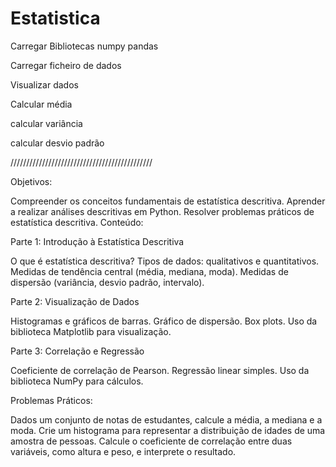 # Estatistica

Carregar Bibliotecas 
  numpy
  pandas

Carregar ficheiro de dados

Visualizar dados

Calcular média

calcular variância

calcular desvio padrão


/////////////////////////////////////////////


Objetivos:

Compreender os conceitos fundamentais de estatística descritiva.
Aprender a realizar análises descritivas em Python.
Resolver problemas práticos de estatística descritiva.
Conteúdo:

Parte 1: Introdução à Estatística Descritiva

O que é estatística descritiva?
Tipos de dados: qualitativos e quantitativos.
Medidas de tendência central (média, mediana, moda).
Medidas de dispersão (variância, desvio padrão, intervalo).

Parte 2: Visualização de Dados

Histogramas e gráficos de barras.
Gráfico de dispersão.
Box plots.
Uso da biblioteca Matplotlib para visualização.

Parte 3: Correlação e Regressão

Coeficiente de correlação de Pearson.
Regressão linear simples.
Uso da biblioteca NumPy para cálculos.


Problemas Práticos:

Dados um conjunto de notas de estudantes, calcule a média, a mediana e a moda.
Crie um histograma para representar a distribuição de idades de uma amostra de pessoas.
Calcule o coeficiente de correlação entre duas variáveis, como altura e peso, e interprete o resultado.
